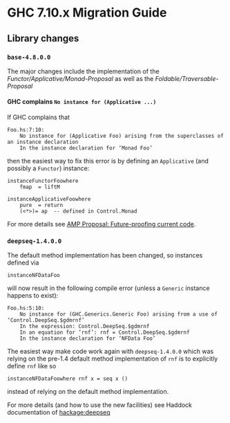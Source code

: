 # GHC 7.10.x Migration Guide

## Library changes

### `base-4.8.0.0`


The major changes include the implementation of the *Functor/Applicative/Monad-Proposal* as well as the *Foldable/Traversable-Proposal*

#### GHC complains `No instance for (Applicative ...)`


If GHC complains that

```wiki
Foo.hs:7:10:
    No instance for (Applicative Foo) arising from the superclasses of an instance declaration
    In the instance declaration for ‘Monad Foo’
```


then the easiest way to fix this error is by defining an `Applicative` (and possibly a `Functor`) instance:

```
instanceFunctorFoowhere
    fmap  = liftM

instanceApplicativeFoowhere
    pure  = return
    (<*>)= ap  -- defined in Control.Monad
```


For more details see [ AMP Proposal: Future-proofing current code](https://www.haskell.org/haskellwiki/Functor-Applicative-Monad_Proposal#Future-proofing_current_code).

### `deepseq-1.4.0.0`


The default method implementation has been changed, so instances defined via

```
instanceNFDataFoo
```


will now result in the following compile error (unless a `Generic` instance happens to exist):

```wiki
Foo.hs:5:10:
    No instance for (GHC.Generics.Generic Foo) arising from a use of ‘Control.DeepSeq.$gdmrnf’
    In the expression: Control.DeepSeq.$gdmrnf
    In an equation for ‘rnf’: rnf = Control.DeepSeq.$gdmrnf
    In the instance declaration for ‘NFData Foo’
```


The easiest way make code work again with `deepseq-1.4.0.0` which was relying on the pre-1.4 default method implementation of `rnf` is to explicitly define `rnf` like so

```
instanceNFDataFoowhere rnf x = seq x ()
```


instead of relying on the default method implementation.


For more details (and how to use the new facilities) see Haddock documentation of [ hackage:deepseq](http://hackage.haskell.org/package/deepseq)